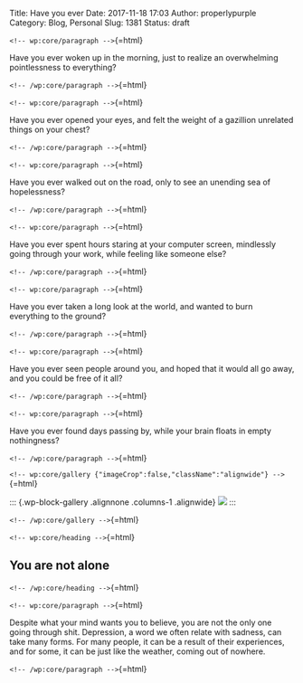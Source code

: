 Title: Have you ever
Date: 2017-11-18 17:03
Author: properlypurple
Category: Blog, Personal
Slug: 1381
Status: draft

`<!-- wp:core/paragraph -->`{=html}

Have you ever woken up in the morning, just to realize an overwhelming pointlessness to everything?

`<!-- /wp:core/paragraph -->`{=html}

`<!-- wp:core/paragraph -->`{=html}

Have you ever opened your eyes, and felt the weight of a gazillion unrelated things on your chest?

`<!-- /wp:core/paragraph -->`{=html}

`<!-- wp:core/paragraph -->`{=html}

Have you ever walked out on the road, only to see an unending sea of hopelessness?

`<!-- /wp:core/paragraph -->`{=html}

`<!-- wp:core/paragraph -->`{=html}

Have you ever spent hours staring at your computer screen, mindlessly going through your work, while feeling like someone else?

`<!-- /wp:core/paragraph -->`{=html}

`<!-- wp:core/paragraph -->`{=html}

Have you ever taken a long look at the world, and wanted to burn everything to the ground?

`<!-- /wp:core/paragraph -->`{=html}

`<!-- wp:core/paragraph -->`{=html}

Have you ever seen people around you, and hoped that it would all go away, and you could be free of it all?

`<!-- /wp:core/paragraph -->`{=html}

`<!-- wp:core/paragraph -->`{=html}

Have you ever found days passing by, while your brain floats in empty nothingness?

`<!-- /wp:core/paragraph -->`{=html}

`<!-- wp:core/gallery {"imageCrop":false,"className":"alignwide"} -->`{=html}

::: {.wp-block-gallery .alignnone .columns-1 .alignwide}
![](https://i0.wp.com/properlypurple.com/wp-content/uploads/2017/12/Coasting.jpg?fit=660%2C440&ssl=1)
:::

`<!-- /wp:core/gallery -->`{=html}

`<!-- wp:core/heading -->`{=html}

## You are not alone

`<!-- /wp:core/heading -->`{=html}

`<!-- wp:core/paragraph -->`{=html}

Despite what your mind wants you to believe, you are not the only one going through shit. Depression, a word we often relate with sadness, can take many forms. For many people, it can be a result of their experiences, and for some, it can be just like the weather, coming out of nowhere.

`<!-- /wp:core/paragraph -->`{=html}
